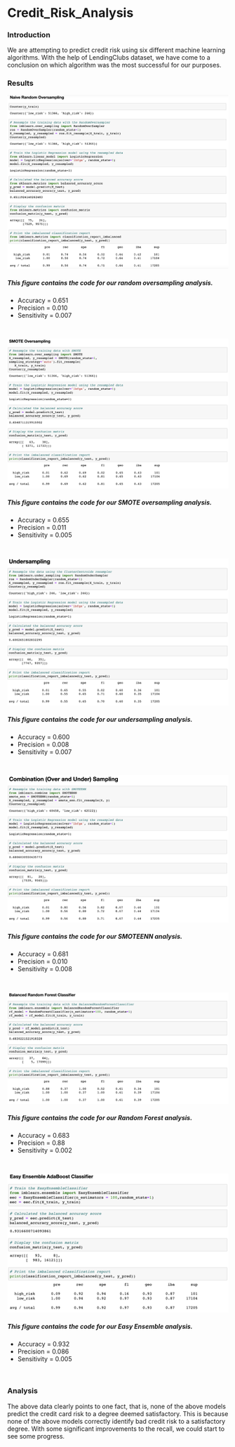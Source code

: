 # Credit_Risk_Analysis

### Introduction
We are attempting to predict credit risk using six different machine learning algorithms. With the help of LendingClubs dataset, we have come to a conclusion on which algorithm was the most successful for our purposes.

### Results
![RandomOversampling](https://github.com/shaneabbley/Credit_Risk_Analysis/blob/main/Module-17-Challenge-Resources/RandomOversampling.png)
##### This figure contains the code for our random oversampling analysis.
* Accuracy = 0.651
* Precision = 0.010
* Sensitivity = 0.007
<br />

![SMOTEOversampling](https://github.com/shaneabbley/Credit_Risk_Analysis/blob/main/Module-17-Challenge-Resources/SMOTEOversampling.png)
##### This figure contains the code for our SMOTE oversampling analysis.
* Accuracy = 0.655
* Precision = 0.011
* Sensitivity = 0.005
<br />

![UnderSampling](https://github.com/shaneabbley/Credit_Risk_Analysis/blob/main/Module-17-Challenge-Resources/Undersampling.png)
##### This figure contains the code for our undersampling analysis.
* Accuracy = 0.600
* Precision = 0.008
* Sensitivity = 0.007
<br />

![SMOTEENNSampling](https://github.com/shaneabbley/Credit_Risk_Analysis/blob/main/Module-17-Challenge-Resources/SMOTEENN.png)
##### This figure contains the code for our SMOTEENN analysis.
* Accuracy = 0.681
* Precision = 0.010
* Sensitivity = 0.008
<br />

![RandomForestSampling](https://github.com/shaneabbley/Credit_Risk_Analysis/blob/main/Module-17-Challenge-Resources/RandomForest.png)
##### This figure contains the code for our Random Forest analysis.
* Accuracy = 0.683
* Precision = 0.88
* Sensitivity = 0.002
<br />

![EasyEnsemblerSampling](https://github.com/shaneabbley/Credit_Risk_Analysis/blob/main/Module-17-Challenge-Resources/EasyEnsembler.png)
##### This figure contains the code for our Easy Ensemble analysis.
* Accuracy = 0.932
* Precision = 0.086
* Sensitivity = 0.005
<br />

### Analysis

The above data clearly points to one fact, that is, none of the above models predict the credit card risk to a degree deemed satisfactory. This is because none of the above models correctly identify bad credit risk to a satisfactory degree. With some significant improvements to the recall, we could start to see some progress.


